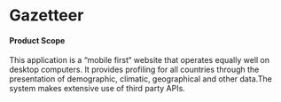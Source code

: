 # Gazetteer

#### Product Scope

This application is a “mobile first“ website that operates equally well on desktop computers. It provides profiling for all countries through the presentation of demographic, climatic, geographical and other data.The system makes extensive use of third party APIs. 
